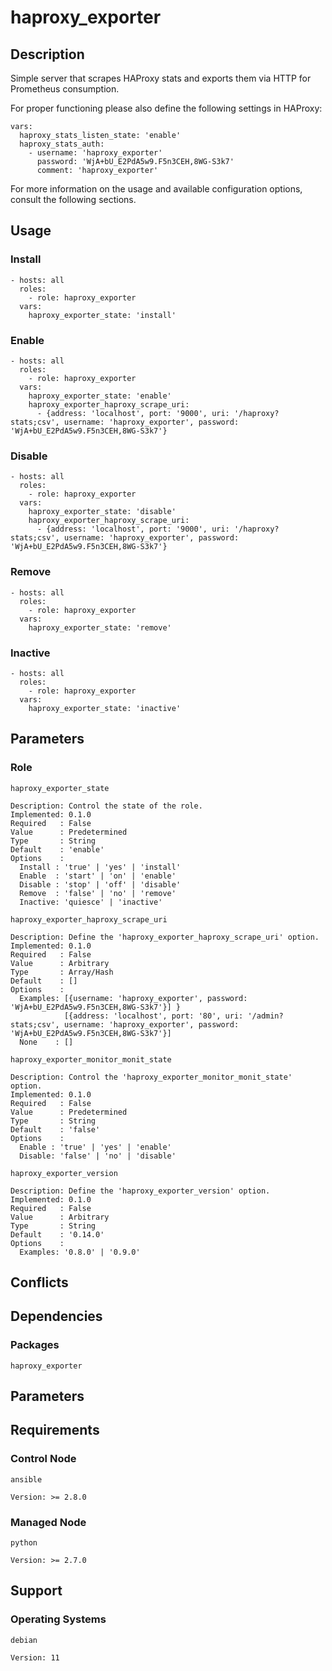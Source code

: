 # haproxy_exporter

## Description

Simple server that scrapes HAProxy stats and exports them via HTTP for
Prometheus consumption.

For proper functioning please also define the following settings in HAProxy:

```
vars:
  haproxy_stats_listen_state: 'enable'
  haproxy_stats_auth:
    - username: 'haproxy_exporter'
      password: 'WjA+bU_E2PdA5w9.F5n3CEH,8WG-S3k7'
      comment: 'haproxy_exporter'
```

For more information on the usage and available configuration options,
consult the following sections.

## Usage

### Install

```
- hosts: all
  roles:
    - role: haproxy_exporter
  vars:
    haproxy_exporter_state: 'install'
```

### Enable

```
- hosts: all
  roles:
    - role: haproxy_exporter
  vars:
    haproxy_exporter_state: 'enable'
    haproxy_exporter_haproxy_scrape_uri:
      - {address: 'localhost', port: '9000', uri: '/haproxy?stats;csv', username: 'haproxy_exporter', password: 'WjA+bU_E2PdA5w9.F5n3CEH,8WG-S3k7'}
```

### Disable

```
- hosts: all
  roles:
    - role: haproxy_exporter
  vars:
    haproxy_exporter_state: 'disable'
    haproxy_exporter_haproxy_scrape_uri:
      - {address: 'localhost', port: '9000', uri: '/haproxy?stats;csv', username: 'haproxy_exporter', password: 'WjA+bU_E2PdA5w9.F5n3CEH,8WG-S3k7'}
```

### Remove

```
- hosts: all
  roles:
    - role: haproxy_exporter
  vars:
    haproxy_exporter_state: 'remove'
```

### Inactive

```
- hosts: all
  roles:
    - role: haproxy_exporter
  vars:
    haproxy_exporter_state: 'inactive'
```

## Parameters

### Role

`haproxy_exporter_state`

    Description: Control the state of the role.
    Implemented: 0.1.0
    Required   : False
    Value      : Predetermined
    Type       : String
    Default    : 'enable'
    Options    :
      Install : 'true' | 'yes' | 'install'
      Enable  : 'start' | 'on' | 'enable'
      Disable : 'stop' | 'off' | 'disable'
      Remove  : 'false' | 'no' | 'remove'
      Inactive: 'quiesce' | 'inactive'

`haproxy_exporter_haproxy_scrape_uri`

    Description: Define the 'haproxy_exporter_haproxy_scrape_uri' option.
    Implemented: 0.1.0
    Required   : False
    Value      : Arbitrary
    Type       : Array/Hash
    Default    : []
    Options    :
      Examples: [{username: 'haproxy_exporter', password: 'WjA+bU_E2PdA5w9.F5n3CEH,8WG-S3k7'}] }
                [{address: 'localhost', port: '80', uri: '/admin?stats;csv', username: 'haproxy_exporter', password: 'WjA+bU_E2PdA5w9.F5n3CEH,8WG-S3k7'}]
      None    : []

`haproxy_exporter_monitor_monit_state`

    Description: Control the 'haproxy_exporter_monitor_monit_state' option.
    Implemented: 0.1.0
    Required   : False
    Value      : Predetermined
    Type       : String
    Default    : 'false'
    Options    :
      Enable : 'true' | 'yes' | 'enable'
      Disable: 'false' | 'no' | 'disable'

`haproxy_exporter_version`

    Description: Define the 'haproxy_exporter_version' option.
    Implemented: 0.1.0
    Required   : False
    Value      : Arbitrary
    Type       : String
    Default    : '0.14.0'
    Options    :
      Examples: '0.8.0' | '0.9.0'

## Conflicts

## Dependencies

### Packages

`haproxy_exporter`

## Parameters

## Requirements

### Control Node

`ansible`

    Version: >= 2.8.0

### Managed Node

`python`

    Version: >= 2.7.0

## Support

### Operating Systems

`debian`

    Version: 11

